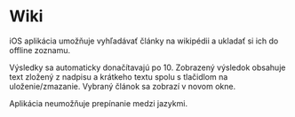 # Wiki

iOS aplikácia umožňuje vyhľadávať články na wikipédii a ukladať si ich do offline zoznamu.

Výsledky sa automaticky donačítavajú po 10. Zobrazený výsledok obsahuje text zložený z nadpisu a krátkeho textu spolu s tlačidlom na uloženie/zmazanie.
Vybraný článok sa zobrazí v novom okne.

Aplikácia neumožňuje prepínanie medzi jazykmi.



